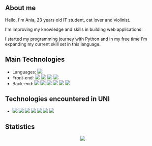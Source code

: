 ## About me

Hello, I'm Ania, 23 years old IT student, cat lover and violinist.

I'm improving my knowledge and skills in building web applications.

I started my programming journey with Python and in my free time I'm expanding my current skill set in this language.

## Main Technologies

<ul>
  <li> 
    Languages:
    <img src="https://img.shields.io/badge/-Python-blue" />
  </li>
  <li>
    Front-end: 
    <img src="https://img.shields.io/badge/-Vue.js-green" />
    <img src="https://img.shields.io/badge/-JavaScript-yellow" />
    <img src="https://img.shields.io/badge/-HTML5-red" />
    <img src="https://img.shields.io/badge/-CSS3-blue" />
  </li>
  <li>
    Back-end: 
    <img src="https://img.shields.io/badge/-Node.js-green" />
    <img src="https://img.shields.io/badge/-Express.js-red"/>
    <img src="https://img.shields.io/badge/-SQL-gray"/>
    <img src="https://img.shields.io/badge/-MySQL-orange"/>
    <img src="https://img.shields.io/badge/-NoSQL-gray"/>
    <img src="https://img.shields.io/badge/-MongoDB-green"/>
  </li>
</ul>

## Technologies encountered in UNI

<ul>
  <li>
    <img src="https://img.shields.io/badge/-C++-yellow"/>
    <img src="https://img.shields.io/badge/-C-orange"/>
    <img src="https://img.shields.io/badge/-Docker-blue"/>
    <img src="https://img.shields.io/badge/-Java-red"/>
    <img src="https://img.shields.io/badge/-Anaconda-green"/>
    <img src="https://img.shields.io/badge/-Debian-red"/>
    <img src="https://img.shields.io/badge/-Fedora-blue"/>
  </li>
</ul>

## Statistics

<div align="center"> 
<img src="https://github-readme-stats.vercel.app/api/top-langs/?username=a-daszek&theme=blue-green&hide_border=true&include_all_commits=true&count_private=true&layout=compact&langs_count=10" />
</div>
